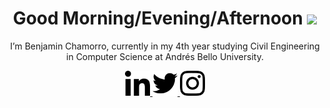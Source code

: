 
<div align="center">
	<h1>
		Good Morning/Evening/Afternoon <img src="https://media.giphy.com/media/hvRJCLFzcasrR4ia7z/giphy.gif" width="30px"/>
	</h1>      
	<p>
		I’m Benjamin Chamorro, currently in my 4th year studying Civil Engineering in Computer Science at Andrés Bello University.
	</p>
</div>
<div align="center">
	<a href="https://www.linkedin.com/in/bcham0512/" target="_blank">
		<img src=https://raw.githubusercontent.com/Shamorrito/Shamorrito/main/images/linkedin.png alt="LinkedIn" width="40px">
	</a>
	<a href="https://twitter.com/shamorrito" target="_blank">
		<img src=https://raw.githubusercontent.com/Shamorrito/Shamorrito/main/images/twitter.png alt="Twitter" width="40px">
	</a>
	<a href="https://www.instagram.com/fearless_wizard_/" target="_blank">
		<img src=https://raw.githubusercontent.com/Shamorrito/Shamorrito/main/images/instagram.png alt="Instagram" width="40px">
	</a>
</div>
